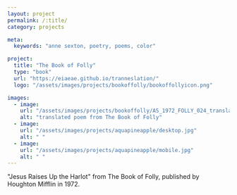 ```yaml
---
layout: project
permalink: /:title/
category: projects

meta:
  keywords: "anne sexton, poetry, poems, color"

project:
  title: "The Book of Folly"
  type: "book"
  url: "https://eiaeae.github.io/tranneslation/"
  logo: "/assets/images/projects/bookoffolly/bookoffollyicon.png"

images:
  - image:
    url: "/assets/images/projects/bookoffolly/AS_1972_FOLLY_024_translated.png"
    alt: "translated poem from The Book of Folly"
  - image:
    url: "/assets/images/projects/aquapineapple/desktop.jpg"
    alt: " "
  - image:
    url: "/assets/images/projects/aquapineapple/mobile.jpg"
    alt: " "
---
```

<p>"Jesus Raises Up the Harlot" from The Book of Folly, published by Houghton Mifflin in 1972.</p>

